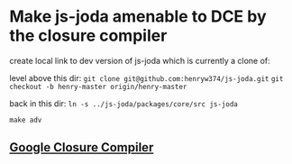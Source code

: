 # Make js-joda amenable to DCE by the closure compiler

create local link to dev version of js-joda which is currently a clone of:

level above this dir:
`git clone git@github.com:henryw374/js-joda.git`
`git checkout -b henry-master origin/henry-master` 

back in this dir:
`ln -s ../js-joda/packages/core/src js-joda`

`make adv`


## [Google Closure Compiler](https://developers.google.com/closure/compiler/)


